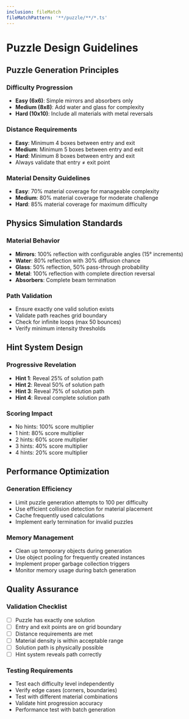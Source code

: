 ```yaml
---
inclusion: fileMatch
fileMatchPattern: '**/puzzle/**/*.ts'
---
```


# Puzzle Design Guidelines

## Puzzle Generation Principles

### Difficulty Progression

- **Easy (6x6)**: Simple mirrors and absorbers only
- **Medium (8x8)**: Add water and glass for complexity
- **Hard (10x10)**: Include all materials with metal reversals

### Distance Requirements

- **Easy**: Minimum 4 boxes between entry and exit
- **Medium**: Minimum 5 boxes between entry and exit
- **Hard**: Minimum 8 boxes between entry and exit
- Always validate that entry ≠ exit point

### Material Density Guidelines

- **Easy**: 70% material coverage for manageable complexity
- **Medium**: 80% material coverage for moderate challenge
- **Hard**: 85% material coverage for maximum difficulty

## Physics Simulation Standards

### Material Behavior

- **Mirrors**: 100% reflection with configurable angles (15° increments)
- **Water**: 80% reflection with 30% diffusion chance
- **Glass**: 50% reflection, 50% pass-through probability
- **Metal**: 100% reflection with complete direction reversal
- **Absorbers**: Complete beam termination

### Path Validation

- Ensure exactly one valid solution exists
- Validate path reaches grid boundary
- Check for infinite loops (max 50 bounces)
- Verify minimum intensity thresholds

## Hint System Design

### Progressive Revelation

- **Hint 1**: Reveal 25% of solution path
- **Hint 2**: Reveal 50% of solution path
- **Hint 3**: Reveal 75% of solution path
- **Hint 4**: Reveal complete solution path

### Scoring Impact

- No hints: 100% score multiplier
- 1 hint: 80% score multiplier
- 2 hints: 60% score multiplier
- 3 hints: 40% score multiplier
- 4 hints: 20% score multiplier

## Performance Optimization

### Generation Efficiency

- Limit puzzle generation attempts to 100 per difficulty
- Use efficient collision detection for material placement
- Cache frequently used calculations
- Implement early termination for invalid puzzles

### Memory Management

- Clean up temporary objects during generation
- Use object pooling for frequently created instances
- Implement proper garbage collection triggers
- Monitor memory usage during batch generation

## Quality Assurance

### Validation Checklist

- [ ] Puzzle has exactly one solution
- [ ] Entry and exit points are on grid boundary
- [ ] Distance requirements are met
- [ ] Material density is within acceptable range
- [ ] Solution path is physically possible
- [ ] Hint system reveals path correctly

### Testing Requirements

- Test each difficulty level independently
- Verify edge cases (corners, boundaries)
- Test with different material combinations
- Validate hint progression accuracy
- Performance test with batch generation
